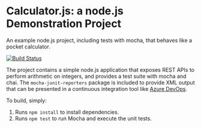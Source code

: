 Calculator.js: a node.js Demonstration Project
==============================================
An example node.js project, including tests with mocha, that behaves like
a pocket calculator.

[![Build Status](https://alfredpozo.visualstudio.com/GitHubPipelines/_apis/build/status/alfredo-pozo.calculator?branchName=master)](https://alfredpozo.visualstudio.com/GitHubPipelines/_build/latest?definitionId=8?branchName=master)

The project contains a simple node.js application that exposes REST APIs
to perform arithmetic on integers, and provides a test suite with mocha
and chai.  The `mocha-junit-reporters` package is included to provide XML
output that can be presented in a continuous integration tool like
[Azure DevOps](https://azure.com/devops).

To build, simply:

1. Runs `npm install` to install dependencies.
2. Runs `npm test` to run Mocha and execute the unit tests.

